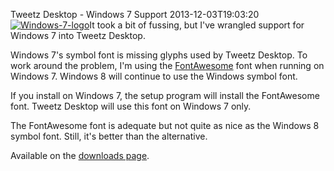 Tweetz Desktop - Windows 7 Support
2013-12-03T19:03:20
[![Windows-7-logo](http://mike-ward.net/content/images/blog/Windows-Live-Writer/Tweetz-Desktop---Windows-7-Support_C480/Windows-7-logo_thumb.jpg)](http://mike-ward.net/content/images/blog/Windows-Live-Writer/Tweetz-Desktop---Windows-7-Support_C480/Windows-7-logo_2.jpg)It took a bit of fussing, but I've wrangled support for Windows 7 into Tweetz Desktop.

Windows 7's symbol font is missing glyphs used by Tweetz Desktop. To work around the problem, I'm using the [FontAwesome](http://fontawesome.io/) font when running on Windows 7. Windows 8 will continue to use the Windows symbol font.

If you install on Windows 7, the setup program will install the FontAwesome font. Tweetz Desktop will use this font on Windows 7 only.

The FontAwesome font is adequate but not quite as nice as the Windows 8 symbol font. Still, it's better than the alternative.

Available on the [downloads page](http://mike-ward.net/downloads).
